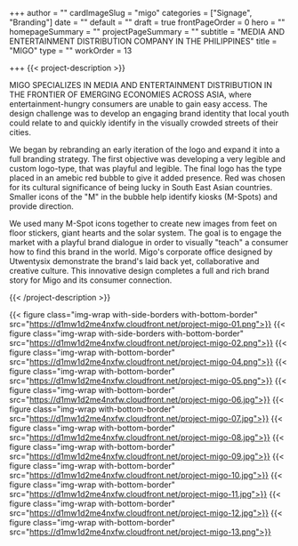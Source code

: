 +++
author = ""
cardImageSlug = "migo"
categories = ["Signage", "Branding"]
date = ""
default = ""
draft = true
frontPageOrder = 0
hero = ""
homepageSummary = ""
projectPageSummary = ""
subtitle = "MEDIA AND ENTERTAINMENT DISTRIBUTION COMPANY IN THE PHILIPPINES"
title = "MIGO"
type = ""
workOrder = 13

+++
{{< project-description >}} <p>MIGO SPECIALIZES IN MEDIA AND ENTERTAINMENT DISTRIBUTION IN THE FRONTIER OF EMERGING ECONOMIES ACROSS ASIA, where entertainment-hungry consumers are unable to gain easy access. The design challenge was to develop an engaging brand identity that local youth could relate to and quickly identify in the visually crowded streets of their cities.<p><p>We began by rebranding an early iteration of the logo and expand it into a full branding strategy. The first objective was developing a very legible and custom logo-type, that was playful and legible. The final logo has the type placed in an amebic red bubble to give it added presence. Red was chosen for its cultural significance of being lucky in South East Asian countries. Smaller icons of the "M" in the bubble help identify kiosks (M-Spots) and provide direction.<p><p>We used many M-Spot icons together to create new images from feet on floor stickers, giant hearts and the solar system. The goal is to engage the market with a playful brand dialogue in order to visually "teach" a consumer how to find this brand in the world. Migo's corporate office designed by Utwentysix demonstrate the brand's laid back yet, collaborative and creative culture. This innovative design completes a full and rich brand story for Migo and its consumer connection.</p> {{< /project-description >}}

<div class="project-item">

{{< figure class="img-wrap with-side-borders with-bottom-border" src="https://d1mw1d2me4nxfw.cloudfront.net/project-migo-01.png">}}
{{< figure class="img-wrap with-side-borders with-bottom-border" src="https://d1mw1d2me4nxfw.cloudfront.net/project-migo-02.png">}}
{{< figure class="img-wrap with-bottom-border" src="https://d1mw1d2me4nxfw.cloudfront.net/project-migo-04.png">}}
{{< figure class="img-wrap with-bottom-border" src="https://d1mw1d2me4nxfw.cloudfront.net/project-migo-05.png">}}
{{< figure class="img-wrap with-bottom-border" src="https://d1mw1d2me4nxfw.cloudfront.net/project-migo-06.jpg">}}
{{< figure class="img-wrap with-bottom-border" src="https://d1mw1d2me4nxfw.cloudfront.net/project-migo-07.jpg">}}
{{< figure class="img-wrap with-bottom-border" src="https://d1mw1d2me4nxfw.cloudfront.net/project-migo-08.jpg">}}
{{< figure class="img-wrap with-bottom-border" src="https://d1mw1d2me4nxfw.cloudfront.net/project-migo-09.jpg">}}
{{< figure class="img-wrap with-bottom-border" src="https://d1mw1d2me4nxfw.cloudfront.net/project-migo-10.jpg">}}
{{< figure class="img-wrap with-bottom-border" src="https://d1mw1d2me4nxfw.cloudfront.net/project-migo-11.jpg">}}
{{< figure class="img-wrap with-bottom-border" src="https://d1mw1d2me4nxfw.cloudfront.net/project-migo-12.jpg">}}
{{< figure class="img-wrap with-bottom-border" src="https://d1mw1d2me4nxfw.cloudfront.net/project-migo-13.png">}}